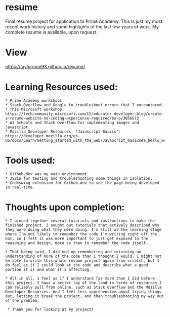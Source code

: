 # resume
Final resume project for application to Prime Academy.
This is just my most recent work history and some highlights of the last few years of work. My complete resume is available, upon request.

# View
https://taylormoe93.github.io/resume/

# Learning Resources used:
    * Prime Academy workshops
    * Stack Overflow and Google to troubleshoot errors that I encountered.
    * This Microsoft workshop: https://techcommunity.microsoft.com/t5/educator-developer-blog/create-a-resume-website-no-coding-experience-required/ba-p/3056672 
    * W3 Schools and Stack Overflow for implementing images and Javascript.
    * Mozilla Developer Resources, "Javascript Basics": https://developer.mozilla.org/en-US/docs/Learn/Getting_started_with_the_web/JavaScript_basics#a_hello_world!_example

# Tools used:
    * Github.dev was my main environment. 
    * JSBin for testing and troubleshooting some things in isolation.
    * Codeswing extension for Github.dev to see the page being developed in real-time.

# Thoughts upon completion:
    * I pieced together several tutorials and instructions to make the finished project. I sought out tutorials that actively described why they were doing what they were doing. I'm still at the learning stage where I'm not likely to remember the code I'm writing right off the bat, so I felt it was more important to just get exposed to the reasoning and design, more so than to remember the code itself. 
 
    * That being said, I did end up remembering and retaining an understanding of more of the code than I thought I would. I might not be able to write this whole resume project again from scratch, but I do feel as if I could look at the code and describe what a good portion it is and what it's affecting.

    * All in all, I feel as if I understand far more than I did before this project. I have a better lay of the land in terms of resources I can reliably pull from online, such as Stack Overflow and the Mozilla Developer Resources. And I feel less apprehensive about trying things out, letting it break the project, and then troubleshooting my way out of the problem. 

     * Thank you for looking at my project!

